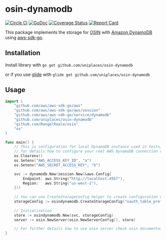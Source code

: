 # osin-dynamodb

[![Circle CI](https://circleci.com/gh/uniplaces/osin-dynamodb.svg?style=shield)](https://circleci.com/gh/uniplaces/osin-dynamodb)
[![GoDoc](https://godoc.org/github.com/uniplaces/osin-dynamodb?status.svg)](https://godoc.org/github.com/uniplaces/osin-dynamodb)
[![Coverage Status](https://coveralls.io/repos/github/uniplaces/osin-dynamodb/badge.svg?branch=master)](https://coveralls.io/github/uniplaces/osin-dynamodb?branch=master)
[![Report Card](http://goreportcard.com/badge/uniplaces/osin-dynamodb)](http://goreportcard.com/report/uniplaces/osin-dynamodb)

This package implements the storage for [OSIN](https://github.com/RangelReale/osin) with [Amazon DynamoDB](https://aws.amazon.com/dynamodb/) using [aws-sdk-go](https://github.com/aws/aws-sdk-go).

## Installation

Install library with `go get github.com/uniplaces/osin-dynamodb`

or if you use [glide](https://github.com/Masterminds/glide) with `glide get github.com/uniplaces/osin-dynamodb`

## Usage

```go
import (
	"github.com/aws/aws-sdk-go/aws"
	"github.com/aws/aws-sdk-go/aws/session"
	"github.com/aws/aws-sdk-go/service/dynamodb"
	"github.com/uniplaces/osin-dynamodb"
	"github.com/RangelReale/osin"
	"os"
)

func main() {
    // This is configuration for local DynamoDB instance used in tests,
    // for details how to configure your real AWS DynamoDB connection check DynamoDB documentation
	os.Clearenv()
	os.Setenv("AWS_ACCESS_KEY_ID", "a")
	os.Setenv("AWS_SECRET_ACCESS_KEY", "b")

	svc := dynamodb.New(session.New(&aws.Config{
		Endpoint: aws.String("http://localhost:4567"),
		Region:   aws.String("us-west-1"),
	}))
	
	// You can use CreateStorageConfig helper to create configuration or you can create it by yourself
	storageConfig := osindynamodb.CreateStorageConfig("oauth_table_prefix_")
	
	// Initialization
    store := osindynamodb.New(svc, storageConfig)
    server := osin.NewServer(osin.NewServerConfig(), store)

    // For further details how to use osin server check osin documentation
}
```